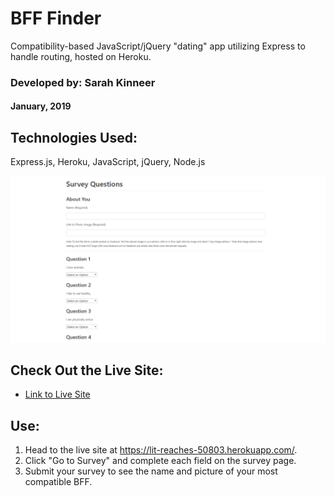 # BFF Finder
Compatibility-based JavaScript/jQuery "dating" app utilizing Express to handle routing, hosted on Heroku.

### Developed by: Sarah Kinneer
#### January, 2019

## Technologies Used:
Express.js, Heroku, JavaScript, jQuery, Node.js

![Photo of the Survey Page](friend-finder.png)

## Check Out the Live Site:
- [Link to Live Site](https://lit-reaches-50803.herokuapp.com/)

## Use:
1. Head to the live site at https://lit-reaches-50803.herokuapp.com/.
2. Click "Go to Survey" and complete each field on the survey page.
3. Submit your survey to see the name and picture of your most compatible BFF.
